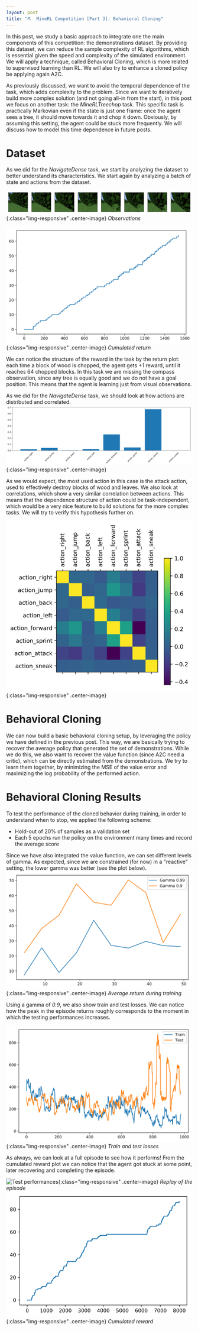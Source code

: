 ```yaml
---
layout: post
title: "⛏  MineRL Competition [Part 3]: Behavioral Cloning"
---
```


In this post, we study a basic approach to integrate one the main components of this competition: the demonstrations dataset. By providing this dataset, we can reduce the sample complexity of RL algorithms, which is essential given the speed and complexity of the simulated environment. We will apply a technique, called Behavioral Cloning, which is more related to supervised learning than RL. We will also try to enhance a cloned policy be applying again A2C.

As previously discussed, we want to avoid the temporal dependence of the task, which adds complexity to the problem. Since we want to iteratively build more complex solution (and not going all-in from the start), in this post we focus on another task: the *MineRLTreechop* task. This specific task is practically Markovian even if the state is just one frame: once the agent sees a tree, it should move towards it and chop it down. Obviously, by assuming this setting, the agent could be stuck more frequently. We will discuss how to model this time dependence in future posts.

# Dataset
As we did for the *NavigateDense* task, we start by analyzing the dataset to better understand its characteristics. We start again by analyzing a batch of state and actions from the dataset.

![Sequence of observations](/images/minerl/treechop_pov.svg){:class="img-responsive" .center-image}
*Observations*

![Cumulated return ](/images/minerl/treechop_return.svg){:class="img-responsive" .center-image}
*Cumulated return*

We can notice the structure of the reward in the task by the return plot: each time a block of wood is chopped, the agent gets +1 reward, until it reaches 64 chopped blocks.
In this task we are missing the compass observation, since any tree is equally good and we do not have a goal position. This means that the agent is learning just from visual observations.

As we did for the *NavigateDense* task, we should look at how actions are distributed and correlated.
![Action means](/images/minerl/treechop_action_means.svg){:class="img-responsive" .center-image}

As we would expect, the most used action in this case is the attack action, used to effectively destroy blocks of wood and leaves. We also look at correlations, which show a very similar correlation between actions. This means that the dependence structure of action could be task-independent, which would be a very nice feature to build solutions for the more complex tasks. We will try to verify this hypothesis further on.

![Action heatmap](/images/minerl/treechop_action_heatmap.svg){:class="img-responsive" .center-image}

# Behavioral Cloning
We can now build a basic behavioral cloning setup, by leveraging the policy we have defined in the previous post. This way, we are basically trying to recover the average policy that generated the set of demonstrations.
While we do this, we also want to recover the value function (since A2C need a critic), which can be directly estimated from the demonstrations.
We try to learn them together, by minimizing the MSE of the value error and maximizing the log probability of the performed action.

# Behavioral Cloning Results
To test the performance of the cloned behavior during training, in order to understand when to stop, we applied the following scheme:
- Hold-out of 20% of samples as a validation set
- Each 5 epochs run the policy on the environment many times and record the average score

Since we have also integrated the value function, we can set different levels of gamma. As expected, since we are constrained (for now) in a "reactive" setting, the lower gamma was better (see the plot below).
![Test performances](/images/minerl/run_bc.svg){:class="img-responsive" .center-image}
*Average return during training*

Using a gamma of *0.9*, we also show train and test losses. We can notice how the peak in the episode returns roughly corresponds to the moment in which the testing performances increases.

![Test performances](/images/minerl/bc_traintest.svg){:class="img-responsive" .center-image}
*Train and test losses*

As always, we can look at a full episode to see how it performs! From the cumulated reward plot we can notice that the agent got stuck at some point, later recovering and completing the episode.

![Test performances](/images/minerl/treechop_replay_deterministic.gif){:class="img-responsive" .center-image}
*Replay of the episode*
![Test performances](/images/minerl/bc_reward.svg){:class="img-responsive" .center-image}
*Cumulated reward*

<!--
# Improving the cloned policy
As we all know, behavioral cloning suffers from a major issue: if the agent gets in a state that was never reached by the demonstration, it can get unstable and have "destructive" behaviors. This issue is alleviated by the size and diversity of the dataset. By further training the policy using A2C, we want to verify if we can get to an optimal behavior which is stable also in "unseen" states. Other possible solutions are to interleave these 2 phases in a loop, going back and forth between behavioral cloning and RL training.

# Conclusions
Conclusions here.
-->
